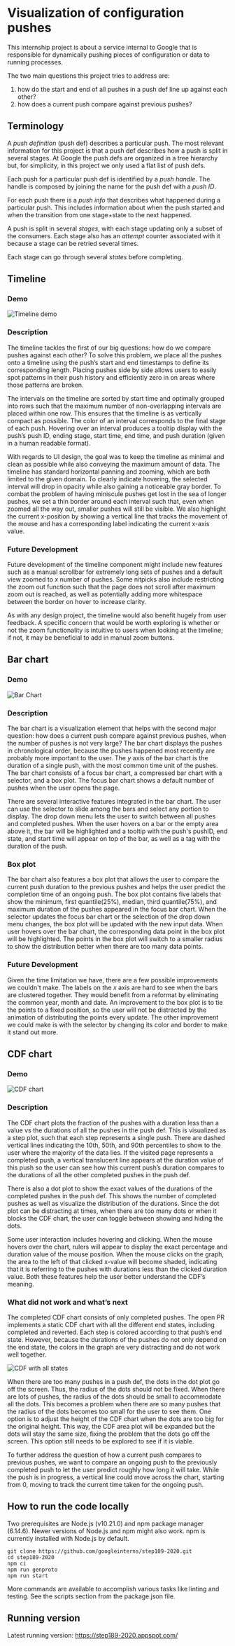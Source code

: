 # Visualization of configuration pushes

This internship project is about a service internal to Google that is responsible for dynamically pushing pieces of configuration or data to running processes.

The two main questions this project tries to address are:

1. how do the start and end of all pushes in a push def line up against each other?
2. how does a current push compare against previous pushes?

## Terminology

A _push definition_ (push def) describes a particular push. The most relevant information for this project is that a push def describes how a push is split in several stages. At Google the push defs are organized in a tree hierarchy but, for simplicity, in this project we only used a flat list of push defs.

Each push for a particular push def is identified by a _push handle_. The handle is composed by joining the name for the push def with a _push ID_.

For each push there is a _push info_ that describes what happened during a particular push. This includes information about when the push started and when the transition from one stage+state to the next happened.

A push is split in several _stages_, with each stage updating only a subset of the consumers. Each stage also has an _attempt_ counter associated with it because a stage can be retried several times.

Each stage can go through several _states_ before completing.

## Timeline

### Demo

![Timeline demo](/images/timeline.gif?raw=true "GIF of timeline")

### Description

The timeline tackles the first of our big questions: how do we compare pushes against each other? To solve this problem, we place all the pushes onto a timeline using the push’s start and end timestamps to define its corresponding length. Placing pushes side by side allows users to easily spot patterns in their push history and efficiently zero in on areas where those patterns are broken.

The intervals on the timeline are sorted by start time and optimally grouped into rows such that the maximum number of non-overlapping intervals are placed within one row. This ensures that the timeline is as vertically compact as possible. The color of an interval corresponds to the final stage of each push. Hovering over an interval produces a tooltip display with the push’s push ID, ending stage, start time, end time, and push duration (given in a human readable format).

With regards to UI design, the goal was to keep the timeline as minimal and clean as possible while also conveying the maximum amount of data. The timeline has standard horizontal panning and zooming, which are both limited to the given domain. To clearly indicate hovering, the selected interval will drop in opacity while also gaining a noticeable gray border. To combat the problem of having miniscule pushes get lost in the sea of longer pushes, we set a thin border around each interval such that, even when zoomed all the way out, smaller pushes will still be visible. We also highlight the current x-position by showing a vertical line that tracks the movement of the mouse and has a corresponding label indicating the current x-axis value.

### Future Development

Future development of the timeline component might include new features such as a manual scrollbar for extremely long sets of pushes and a default view zoomed to _x_ number of pushes. Some nitpicks also include restricting the zoom out function such that the page does not scroll after maximum zoom out is reached, as well as potentially adding more whitespace between the border on hover to increase clarity. 

As with any design project, the timeline would also benefit hugely from user feedback. A specific concern that would be worth exploring is whether or not the zoom functionality is intuitive to users when looking at the timeline; if not, it may be beneficial to add in manual zoom buttons.

## Bar chart
 
### Demo
 
![Bar Chart](/images/barchart.gif?raw=true "GIF of Bar Chart")
 
### Description
 
The bar chart is a visualization element that helps with the second major question: how does a current push compare against previous pushes, when the number of pushes is not very large? The bar chart displays the pushes in chronological order, because the pushes happened most recently are probably more important to the user. The _y_ axis of the bar chart is the duration of a single push, with the most common time unit of the pushes. The bar chart consists of a focus bar chart, a compressed bar chart with a selector, and a box plot. The focus bar chart shows a default number of pushes when the user opens the page.
 
There are several interactive features integrated in the bar chart. The user can use the selector to slide among the bars and select any portion to display. The drop down menu lets the user to switch between all pushes and completed pushes. When the user hovers on a bar or the empty area above it, the bar will be highlighted and a tooltip with the push's pushID, end state, and start time will appear on top of the bar, as well as a tag with the duration of the push.
 
### Box plot
 
The bar chart also features a box plot that allows the user to compare the current push duration to the previous pushes and helps the user predict the completion time of an ongoing push. The box plot contains five labels that show the minimum, first quantile(25%), median, third quantile(75%), and maximum duration of the pushes appeared in the focus bar chart. When the selector updates the focus bar chart or the selection of the drop down menu changes, the box plot will be updated with the new input data. When user hovers over the bar chart, the corresponding data point in the box plot will be highlighted. The points in the box plot will switch to a smaller radius to show the distribution better when there are too many data points.
 
### Future Development
 
Given the time limitation we have, there are a few possible improvements we couldn't make. The labels on the _x_ axis are hard to see when the bars are clustered together. They would benefit from a reformat by eliminating the common year, month and date. An improvement to the box plot is to tie the points to a fixed position, so the user will not be distracted by the animation of distributing the points every update. The other improvement we could make is with the selector by changing its color and border to make it stand out more.

## CDF chart

### Demo

![CDF chart](/images/final-cdf.gif?raw=true "GIF of final CDF chart")

### Description
The CDF chart plots the fraction of the pushes with a duration less than a value vs the durations of all the pushes in the push def. This is visualized as a step plot, such that each step represents a single push. There are dashed vertical lines indicating the 10th, 50th, and 90th percentiles to show to the user where the majority of the data lies. If the visited page represents a completed push, a vertical translucent line appears at the duration value of this push so the user can see how this current push’s duration compares to the durations of all the other completed pushes in the push def. 

There is also a dot plot to show the exact values of the durations of the completed pushes in the push def. This shows the number of completed pushes as well as visualize the distribution of the durations. Since the dot plot can be distracting at times, when there are too many dots or when it blocks the CDF chart, the user can toggle between showing and hiding the dots.

Some user interaction includes hovering and clicking. When the mouse hovers over the chart, rulers will appear to display the exact percentage and duration value of the mouse position. When the mouse clicks on the graph, the area to the left of that clicked x-value will become shaded, indicating that it is referring to the pushes with durations less than the clicked duration value. Both these features help the user better understand the CDF’s meaning.

### What did not work and what’s next

The completed CDF chart consists of only completed pushes. The open PR implements a static CDF chart with all the different end states, including completed and reverted. Each step is colored according to that push’s end state. However, because the durations of the pushes do not only depend on the end state, the colors in the graph are very distracting and do not work well together.

![CDF with all states](/images/all-states.png?raw=true "CDF with all states")

When there are too many pushes in a push def, the dots in the dot plot go off the screen. Thus, the radius of the dots should not be fixed. When there are lots of pushes, the radius of the dots should be small to accommodate all the dots. This becomes a problem when there are so many pushes that the radius of the dots becomes too small for the user to see them. One option is to adjust the height of the CDF chart when the dots are too big for the original height. This way, the CDF area plot will be expanded but the dots will stay the same size, fixing the problem that the dots go off the screen. This option still needs to be explored to see if it is viable.

To further address the question of how a current push compares to previous pushes, we want to compare an ongoing push to the previously completed push to let the user predict roughly how long it will take. While the push is in progress, a vertical line could move across the chart, starting from 0, moving to track the current time taken for the ongoing push.

## How to run the code locally

Two prerequisites are Node.js (v10.21.0) and npm package manager  (6.14.6). Newer versions of Node.js and npm might also work. npm is currently installed with Node.js by default.

    git clone https://github.com/googleinterns/step189-2020.git
    cd step189-2020
    npm ci
    npm run genproto
    npm run start

More commands are available to accomplish various tasks like linting and testing. See the scripts section from the package.json file.

## Running version

Latest running version: https://step189-2020.appspot.com/
